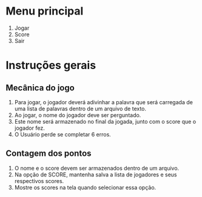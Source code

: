 # Menu principal
1. Jogar
2. Score
3. Sair

# Instruções gerais
## Mecânica do jogo
1. Para jogar, o jogador deverá adivinhar a palavra que será carregada de uma lista de palavras dentro de um arquivo de texto.
2. Ao jogar, o nome do jogador deve ser perguntado.
3. Este nome será armazenado no final da jogada, junto com o score que o jogador fez.
4. O Usuário perde se completar 6 erros.

## Contagem dos pontos
1. O nome e o score devem ser armazenados dentro de um arquivo.
2. Na opção de SCORE, mantenha salva a lista de jogadores e seus respectivos scores.
3. Mostre os scores na tela quando selecionar essa opção.


